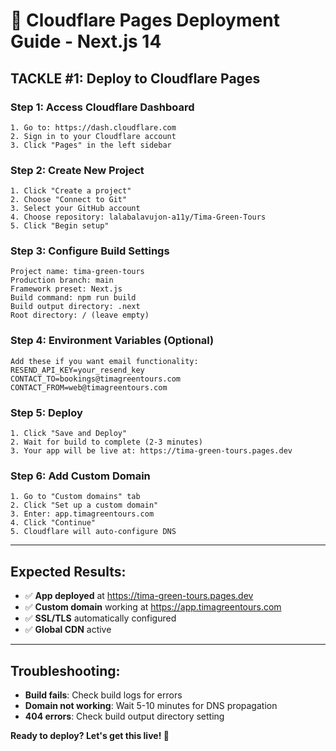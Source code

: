 # 🚀 Cloudflare Pages Deployment Guide - Next.js 14

## **TACKLE #1: Deploy to Cloudflare Pages**

### **Step 1: Access Cloudflare Dashboard**
```
1. Go to: https://dash.cloudflare.com
2. Sign in to your Cloudflare account
3. Click "Pages" in the left sidebar
```

### **Step 2: Create New Project**
```
1. Click "Create a project"
2. Choose "Connect to Git"
3. Select your GitHub account
4. Choose repository: lalabalavujon-a11y/Tima-Green-Tours
5. Click "Begin setup"
```

### **Step 3: Configure Build Settings**
```
Project name: tima-green-tours
Production branch: main
Framework preset: Next.js
Build command: npm run build
Build output directory: .next
Root directory: / (leave empty)
```

### **Step 4: Environment Variables (Optional)**
```
Add these if you want email functionality:
RESEND_API_KEY=your_resend_key
CONTACT_TO=bookings@timagreentours.com
CONTACT_FROM=web@timagreentours.com
```

### **Step 5: Deploy**
```
1. Click "Save and Deploy"
2. Wait for build to complete (2-3 minutes)
3. Your app will be live at: https://tima-green-tours.pages.dev
```

### **Step 6: Add Custom Domain**
```
1. Go to "Custom domains" tab
2. Click "Set up a custom domain"
3. Enter: app.timagreentours.com
4. Click "Continue"
5. Cloudflare will auto-configure DNS
```

---

## **Expected Results:**
- ✅ **App deployed** at https://tima-green-tours.pages.dev
- ✅ **Custom domain** working at https://app.timagreentours.com
- ✅ **SSL/TLS** automatically configured
- ✅ **Global CDN** active

---

## **Troubleshooting:**
- **Build fails**: Check build logs for errors
- **Domain not working**: Wait 5-10 minutes for DNS propagation
- **404 errors**: Check build output directory setting

**Ready to deploy? Let's get this live! 🚀**
